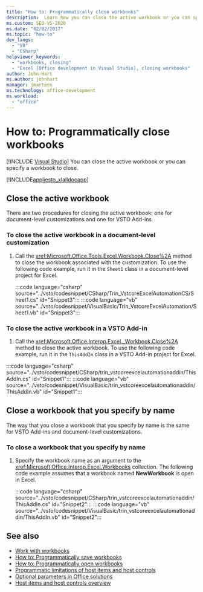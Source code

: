 ```yaml
---
title: "How to: Programmatically close workbooks"
description:  Learn how you can close the active workbook or you can specify a workbook to close programmatically.
ms.custom: SEO-VS-2020
ms.date: "02/02/2017"
ms.topic: "how-to"
dev_langs:
  - "VB"
  - "CSharp"
helpviewer_keywords:
  - "workbooks, closing"
  - "Excel [Office development in Visual Studio], closing workbooks"
author: John-Hart
ms.author: johnhart
manager: jmartens
ms.technology: office-development
ms.workload:
  - "office"
---
```

# How to: Programmatically close workbooks

 [!INCLUDE [Visual Studio](~/includes/applies-to-version/vs-windows-only.md)]
  You can close the active workbook or you can specify a workbook to close.

 [!INCLUDE[appliesto_xlalldocapp](../vsto/includes/appliesto-xlalldocapp-md.md)]

## Close the active workbook
 There are two procedures for closing the active workbook: one for document-level customizations and one for VSTO Add-ins.

### To close the active workbook in a document-level customization

1. Call the <xref:Microsoft.Office.Tools.Excel.Workbook.Close%2A> method to close the workbook associated with the customization. To use the following code example, run it in the `Sheet1` class in a document-level project for Excel.

     :::code language="csharp" source="../vsto/codesnippet/CSharp/Trin_VstcoreExcelAutomationCS/Sheet1.cs" id="Snippet3":::
     :::code language="vb" source="../vsto/codesnippet/VisualBasic/Trin_VstcoreExcelAutomation/Sheet1.vb" id="Snippet3":::

### To close the active workbook in a VSTO Add-in

1. Call the <xref:Microsoft.Office.Interop.Excel._Workbook.Close%2A> method to close the active workbook. To use the following code example, run it in the `ThisAddIn` class in a VSTO Add-in project for Excel.

:::code language="csharp" source="../vsto/codesnippet/CSharp/trin_vstcoreexcelautomationaddin/ThisAddIn.cs" id="Snippet1":::
:::code language="vb" source="../vsto/codesnippet/VisualBasic/trin_vstcoreexcelautomationaddin/ThisAddIn.vb" id="Snippet1":::

## Close a workbook that you specify by name
 The way that you close a workbook that you specify by name is the same for VSTO Add-ins and document-level customizations.

### To close a workbook that you specify by name

1. Specify the workbook name as an argument to the <xref:Microsoft.Office.Interop.Excel.Workbooks> collection. The following code example assumes that a workbook named **NewWorkbook** is open in Excel.

     :::code language="csharp" source="../vsto/codesnippet/CSharp/trin_vstcoreexcelautomationaddin/ThisAddIn.cs" id="Snippet2":::
     :::code language="vb" source="../vsto/codesnippet/VisualBasic/trin_vstcoreexcelautomationaddin/ThisAddIn.vb" id="Snippet2":::

## See also
- [Work with workbooks](../vsto/working-with-workbooks.md)
- [How to: Programmatically save workbooks](../vsto/how-to-programmatically-save-workbooks.md)
- [How to: Programmatically open workbooks](../vsto/how-to-programmatically-open-workbooks.md)
- [Programmatic limitations of host items and host controls](../vsto/programmatic-limitations-of-host-items-and-host-controls.md)
- [Optional parameters in Office solutions](../vsto/optional-parameters-in-office-solutions.md)
- [Host items and host controls overview](../vsto/host-items-and-host-controls-overview.md)
